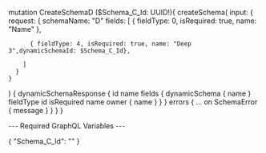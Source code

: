 mutation CreateSchemaD ($Schema_C_Id: UUID!){
  createSchema(
    input: {
      request: {
        schemaName: "D"
        fields: [
          { fieldType: 0, isRequired: true, name: "Name" },
                
          { fieldType: 4, isRequired: true, name: "Deep 3",dynamicSchemaId: $Schema_C_Id},

        ]
      }
    }
  ) {
    dynamicSchemaResponse {
      id
      name
      fields {
        dynamicSchema {
          name
        }
        fieldType
        id
        isRequired
        name
        owner {
          name
        }
      }
    }
    errors {
      ... on SchemaError {
        message
      }
    }
  }
}

--- Required GraphQL Variables ---

{
    "Schema_C_Id": ""
}
